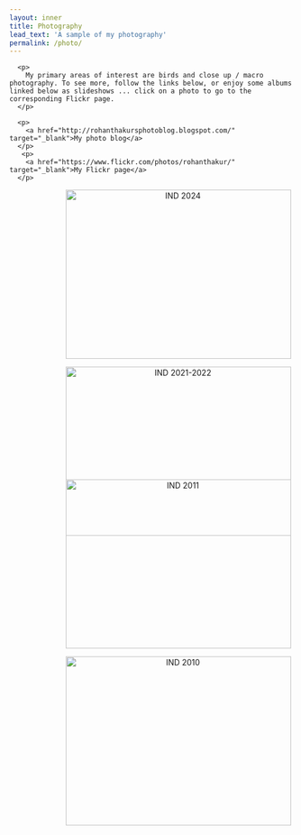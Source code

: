 ```yaml
---
layout: inner
title: Photography
lead_text: 'A sample of my photography'
permalink: /photo/
---
```


<div class="row">
  <div class="col-sm-12">

  <!-- <h2>Photography</h2> -->
      <p>
        My primary areas of interest are birds and close up / macro photography. To see more, follow the links below, or enjoy some albums linked below as slideshows ... click on a photo to go to the corresponding Flickr page.
      </p>

      <p> 
        <a href="http://rohanthakursphotoblog.blogspot.com/" target="_blank">My photo blog</a>
      </p>
       <p> 
        <a href="https://www.flickr.com/photos/rohanthakur/" target="_blank">My Flickr page</a>
      </p>     
  </div>
</div>
<div class="row">  
  <div class="col-sm-4">

  <div style="width:600px;height:500px;text-align:center;margin:auto;" >
  
  <a data-flickr-embed="true" href="https://www.flickr.com/photos/rohanthakur/albums/72177720317872334" title="IND 2024"><img src="https://live.staticflickr.com/65535/53787963703_68a0bebf00_b.jpg" width="400" height="300" alt="IND 2024"/></a><script async src="//embedr.flickr.com/assets/client-code.js" charset="utf-8"></script>

  <a data-flickr-embed="true" href="https://www.flickr.com/photos/rohanthakur/albums/72177720317860473" title="IND 2021-2022"><img src="https://live.staticflickr.com/65535/51902032239_319b6182ff_z.jpg" width="400" height="300" alt="IND 2021-2022"/></a><script async src="//embedr.flickr.com/assets/client-code.js" charset="utf-8"></script>

  </div>

  </div>

  <div class="col-sm-2"></div>

  <div class="col-sm-4">

  <div style="width:600px;height:500px;text-align:center" >
  
  <a data-flickr-embed="true" href="https://www.flickr.com/photos/rohanthakur/albums/72177720317847867" title="IND 2011"><img src="https://live.staticflickr.com/6202/6145050552_748afe9acc_b.jpg" width="400" height="300" alt="IND 2011"/></a><script async src="//embedr.flickr.com/assets/client-code.js" charset="utf-8"></script>

  <a data-flickr-embed="true" href="https://www.flickr.com/photos/rohanthakur/albums/72177720317856031" title="IND 2010"><img src="https://live.staticflickr.com/4149/5206864479_8f3f570cbb_b.jpg" width="400" height="300" alt="IND 2010"/></a><script async src="//embedr.flickr.com/assets/client-code.js" charset="utf-8"></script>

  </div>

  </div>

</div>
<div class="row"></div>